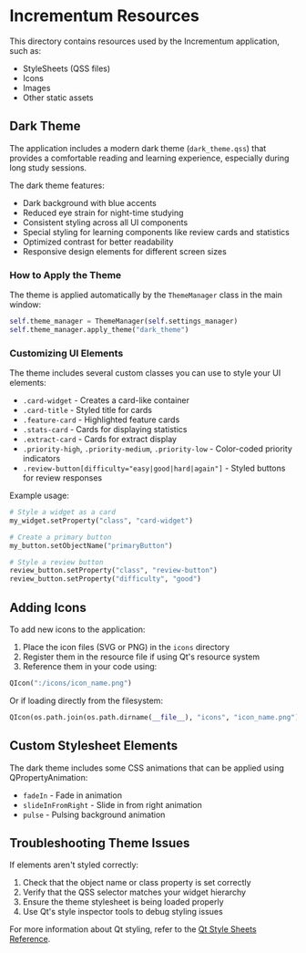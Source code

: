 # Incrementum Resources

This directory contains resources used by the Incrementum application, such as:

- StyleSheets (QSS files)
- Icons 
- Images
- Other static assets

## Dark Theme

The application includes a modern dark theme (`dark_theme.qss`) that provides a comfortable reading and learning experience, especially during long study sessions. 

The dark theme features:

- Dark background with blue accents
- Reduced eye strain for night-time studying
- Consistent styling across all UI components
- Special styling for learning components like review cards and statistics
- Optimized contrast for better readability
- Responsive design elements for different screen sizes

### How to Apply the Theme

The theme is applied automatically by the `ThemeManager` class in the main window:

```python
self.theme_manager = ThemeManager(self.settings_manager)
self.theme_manager.apply_theme("dark_theme")
```

### Customizing UI Elements

The theme includes several custom classes you can use to style your UI elements:

- `.card-widget` - Creates a card-like container
- `.card-title` - Styled title for cards
- `.feature-card` - Highlighted feature cards
- `.stats-card` - Cards for displaying statistics
- `.extract-card` - Cards for extract display
- `.priority-high`, `.priority-medium`, `.priority-low` - Color-coded priority indicators
- `.review-button[difficulty="easy|good|hard|again"]` - Styled buttons for review responses

Example usage:

```python
# Style a widget as a card
my_widget.setProperty("class", "card-widget")

# Create a primary button
my_button.setObjectName("primaryButton")

# Style a review button
review_button.setProperty("class", "review-button")
review_button.setProperty("difficulty", "good")
```

## Adding Icons

To add new icons to the application:

1. Place the icon files (SVG or PNG) in the `icons` directory
2. Register them in the resource file if using Qt's resource system
3. Reference them in your code using:

```python
QIcon(":/icons/icon_name.png")
```

Or if loading directly from the filesystem:

```python
QIcon(os.path.join(os.path.dirname(__file__), "icons", "icon_name.png"))
```

## Custom Stylesheet Elements

The dark theme includes some CSS animations that can be applied using QPropertyAnimation:

- `fadeIn` - Fade in animation
- `slideInFromRight` - Slide in from right animation
- `pulse` - Pulsing background animation

## Troubleshooting Theme Issues

If elements aren't styled correctly:

1. Check that the object name or class property is set correctly
2. Verify that the QSS selector matches your widget hierarchy
3. Ensure the theme stylesheet is being loaded properly
4. Use Qt's style inspector tools to debug styling issues

For more information about Qt styling, refer to the [Qt Style Sheets Reference](https://doc.qt.io/qt-6/stylesheet-reference.html). 